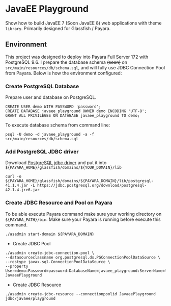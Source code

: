 # JavaEE Playground
Show how to build JavaEE 7 (Soon JavaEE 8) web applications with theme `library`. Primarily designed
for Glassfish / Payara.

## Environment
This project was designed to deploy into Payara Full Server 172  with PostgreSQL 9.6.
I prepare the database schema ~~(soon)~~ on `src/main/resources/db/schema.sql`, and will fully use JDBC Connection Pool from Payara.
Below is how the environment configured:

### Create PostgreSQL Database
Prepare user and database on PostgreSQL.

```
CREATE USER demo WITH PASSWORD 'password';
CREATE DATABASE javaee_playground OWNER demo ENCODING 'UTF-8';
GRANT ALL PRIVILEGES ON DATABASE javaee_playground TO demo;
```

To execute database schema from command line:

```
psql -U demo -d javaee_playground -a -f src/main/resources/db/schema.sql
```

### Add PostgreSQL JDBC driver
Download [PostgreSQL jdbc driver](https://jdbc.postgresql.org/download/postgresql-42.1.4.jre6.jar) 
and put it into `${PAYARA_HOME}/glassfish/domains/${YOUR_DOMAIN}/lib`

```
curl -o ${PAYARA_HOME}/glassfish/domains/${PAYARA_DOMAIN}/lib/postgresql-41.1.4.jar -L https://jdbc.postgresql.org/download/postgresql-42.1.4.jre6.jar
```

### Create JDBC Resource and Pool on Payara
To be able execute Payara command make sure your working directory on `${PAYARA_PATH}/bin`.
Make sure your Payara is running before execute this command.

```
./asadmin start-domain ${PAYARA_DOMAIN}
```

* Create JDBC Pool

```
./asadmin create-jdbc-connection-pool \
--datasourceclassname org.postgresql.ds.PGConnectionPoolDataSource \
--restype javax.sql.ConnectionPoolDataSource \
--property User=demo:Password=password:DatabaseName=javaee_playground:ServerName=localhost:PortNumber=5432 JavaeePlayground
```

* Create JDBC Resource

```
./asadmin create-jdbc-resource --connectionpoolid JavaeePlayground jdbc/javaee/playground
```
